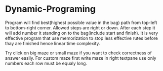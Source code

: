 # Dynamic-Programing
Program will find best(highest possible value in the bag) path from top-left to bottom-right corner. 
Allowed steps are right or down. After each step it will add number it standing on to the bag(include start and finish).
It is very effective program that use memorization to stop less effective rutes before thay are finished hence linear time complexity.


Try click on big maze or small maze if you want to check correctness of answer easily.
For custom maze first write maze in right textpane use only numbers each row must be equaly long.
